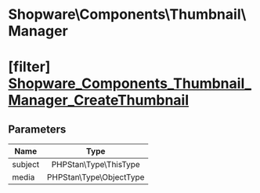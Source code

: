 # Shopware\Components\Thumbnail\Manager

# [filter] [Shopware_Components_Thumbnail_Manager_CreateThumbnail](https://github.com/shopware/shopware/blob/5.6/engine/Shopware/Components/Thumbnail/Manager.php#L125)

## Parameters

| Name        | Type           |
| ------------- |:-------------:|
| subject        | PHPStan\Type\ThisType           |
| media        | PHPStan\Type\ObjectType           |
